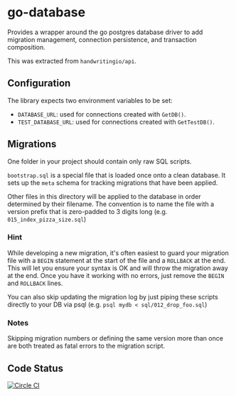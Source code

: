 # go-database

Provides a wrapper around the go postgres database driver to add migration
management, connection persistence, and transaction composition.

This was extracted from `handwritingio/api`.


## Configuration

The library expects two environment variables to be set:

- `DATABASE_URL`: used for connections created with `GetDB()`.
- `TEST_DATABASE_URL`: used for connections created with `GetTestDB()`.


## Migrations

One folder in your project should contain only raw SQL scripts.

`bootstrap.sql` is a special file that is loaded once onto a clean
database. It sets up the `meta` schema for tracking migrations that have
been applied.

Other files in this directory will be applied to the database in
order determined by their filename. The convention is to name the
file with a version prefix that is zero-padded to 3 digits long
(e.g. `015_index_pizza_size.sql`)

### Hint

While developing a new migration, it's often easiest to guard your
migration file with a `BEGIN` statement at the start of the file and a
`ROLLBACK` at the end. This will let you ensure your syntax is OK and
will throw the migration away at the end. Once you have it working with
no errors, just remove the `BEGIN` and `ROLLBACK` lines.

You can also skip updating the migration log by just piping these scripts
directly to your DB via psql (e.g. `psql mydb < sql/012_drop_foo.sql`)

### Notes

Skipping migration numbers or defining the same version more than once
are both treated as fatal errors to the migration script.


## Code Status

[![Circle CI](https://circleci.com/gh/handwritingio/go-database.svg?style=svg)](https://circleci.com/gh/handwritingio/go-database)

